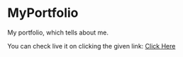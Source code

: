 # MyPortfolio
My portfolio, which tells about  me.

You can check live it on clicking the given link:
<a href="https://Subhash91134857.github.io/MyPortfolio/">Click Here</a>
